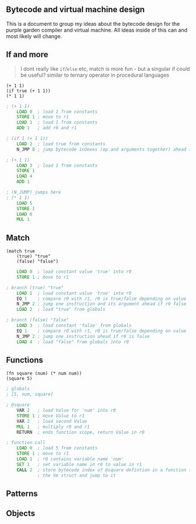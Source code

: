 ## Bytecode and virtual machine design

This is a document to group my ideas about the bytecode design for the purple
garden compiler and virtual machine. All ideas inside of this can and most
likely will change.

## If and more

> I dont really like `if`/`else` etc, match is more fun - but a singular if
> could be useful? similar to ternary operator in procedural languages

```racket
(+ 1 1)
(if true (+ 1 1))
(* 1 1)
```

```asm
; (+ 1 1)
    LOAD 0  ; load 1 from constants
    STORE 1 ; move to r1
    LOAD 1  ; load 1 from constants
    ADD 1   ; add r0 and r1

; (if 1 (+ 1 1))
    LOAD 2  ; load true from constants
    N_JMP 8 ; jump bytecode indexes (op and arguments together) ahead if r0 false

; (+ 1 1)
    LOAD 3  ; load 1 from constants
    STORE 1
    LOAD 4
    ADD 1

; (N_JUMP) jumps here
; (* 1 1)
    LOAD 5
    STORE 1
    LOAD 6
    MUL 1 
```

## Match

```racket
(match true
    (true) "true"
    (false) "false")
```

```asm
    LOAD 0  ; load constant value 'true' into r0
    STORE 1 ; move to r1

; branch (true) "true"
    LOAD 1  ; load constant value 'true' into r0
    EQ 1    ; compare r0 with r1, r0 is true/false depending on value
    N_JMP 2 ; jump one instruction and its argument ahead if r0 false
    LOAD 2  ; load "true" from globals

; branch (false) "false"
    LOAD 3  ; load constant 'false' from globals
    EQ 1    ; compare r0 with r1, r0 is true/false depending on value
    N_JMP 2 ; jump one instruction ahead if r0 is false
    LOAD 4  ; load "false" from globals into r0
```

## Functions

```racket
(fn square (num) (* num num))
(square 5)
```

```asm
; globals
; [5, num, square]

; @square 
    VAR 2   ; load Value for 'num' into r0
    STORE 1 ; move Value to r1
    VAR 2   ; load second Value
    MUL 1   ; multiply r0 and r1
    RETURN  ; ends function scope, return Value in r0

; function call
    LOAD 0  ; load 5 from constants
    STORE 1 ; move to r1
    LOAD 1  ; r0 contains variable name 'num'
    SET 1   ; set variable name in r0 to value in r1
    CALL 2  ; store bytecode index of @square defintion in a function table in
            ; the Vm struct and jump to it
```

## Patterns
## Objects
